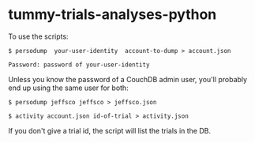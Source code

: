 # tummy-trials-analyses-python

To use the scripts:

`$ persodump  your-user-identity  account-to-dump > account.json`

`Password: password of your-user-identity`

Unless you know the password of a CouchDB admin user, you'll probably end up using the same user for both:

`$ persodump jeffsco jeffsco > jeffsco.json`



`$ activity account.json id-of-trial > activity.json`

If you don't give a trial id, the script will list the trials in the DB.
